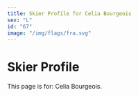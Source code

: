 ```yaml
---
title: Skier Profile for Celia Bourgeois
sex: "L"
id: "67"
image: "/img/flags/fra.svg" 
---
```


# Skier Profile

This page is for: Celia Bourgeois.
    